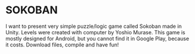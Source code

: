 # SOKOBAN

I want to present very simple puzzle/logic game called Sokoban made in Unity. Levels were created with computer by Yoshio Murase.
This game is mostly designed for Android, but you cannot find it in Google Play, because it costs. Download files, compile and have fun!
